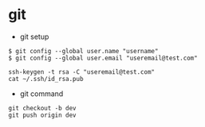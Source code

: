 # git

- git setup

```console
$ git config --global user.name "username"
$ git config --global user.email "useremail@test.com"

ssh-keygen -t rsa -C "useremail@test.com"
cat ~/.ssh/id_rsa.pub
```


- git command

```console
git checkout -b dev
git push origin dev
```